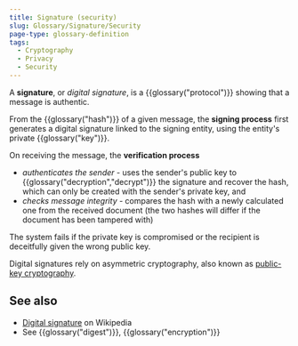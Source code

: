 ```yaml
---
title: Signature (security)
slug: Glossary/Signature/Security
page-type: glossary-definition
tags:
  - Cryptography
  - Privacy
  - Security
---
```


A **signature**, or _digital signature_, is a {{glossary("protocol")}} showing that a message is authentic.

From the {{glossary("hash")}} of a given message, the **signing process** first generates a digital signature linked to the signing entity, using the entity's private {{glossary("key")}}.

On receiving the message, the **verification process**

- _authenticates the sender -_ uses the sender's public key to {{glossary("decryption","decrypt")}} the signature and recover the hash, which can only be created with the sender's private key, and
- _checks message integrity -_ compares the hash with a newly calculated one from the received document (the two hashes will differ if the document has been tampered with)

The system fails if the private key is compromised or the recipient is deceitfully given the wrong public key.

Digital signatures rely on asymmetric cryptography, also known as [public-key cryptography](https://en.wikipedia.org/wiki/Public-key_cryptography).

## See also

- [Digital signature](https://en.wikipedia.org/wiki/Digital_signature) on Wikipedia
- See {{glossary("digest")}}, {{glossary("encryption")}}
